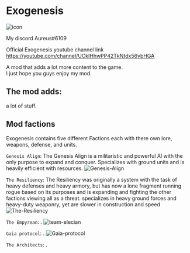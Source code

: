 # Exogenesis

![icon](https://github.com/AureusStratus/ExoGenesis/assets/68311340/1ce3e927-85c3-4725-a2b0-8853f2476afd)

My discord Aureus#6109

Official Exogenesis youtube channel link https://youtube.com/channel/UCkIHhwPP42TkNtdx56vbHGA

A mod that adds a lot more content to the game.
<br>I just hope you guys enjoy my mod.

## The mod adds: 
a lot of stuff.

## Mod factions 
Exogenesis contains five different Factions each with there own lore, weapons, defense, and units.

`Genesis Align`: The Genesis Align is a militaristic and powerful AI with the only purpose to expand and conquer. Specializes with ground units and is heavily efficient with resources.
![Genesis-Align](https://github.com/AureusStratus/ExoGenesis/assets/68311340/6a229526-6536-4611-a831-9211d473aad8)

`The Resiliency`: The Resiliency was originally a system with the task of heavy defenses and heavy armory, but has now a lone fragment running rogue based on its purposes and is expanding and fighting the other factions viewing all as a threat. specializes in heavy ground forces and heavy-duty weaponry, yet are slower in construction and speed
![The-Resiliency](https://github.com/AureusStratus/ExoGenesis/assets/68311340/457e16b1-123b-43e8-a24e-295f64c1a5f6)

`The Empyrean`: .
![team-elecian](https://github.com/AureusStratus/ExoGenesis/assets/68311340/798166dd-d0c7-4e75-9558-ae2a71804c62)

`Gaia protocol`: .
![Gaia-protocol](https://github.com/AureusStratus/ExoGenesis/assets/68311340/4e2d8c45-0048-45e3-a156-f0554ba80248)

`The Architects`: .
